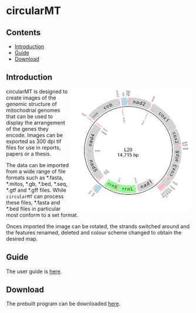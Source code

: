 # circularMT

## Contents

- [Introduction](#Introduction)
- [Guide](guide)
- [Download](program)

## Introduction

<img align="right" src="Guide/images/intro.jpg">

circularMT is designed to create images of the genomic structure of mitochodrial genomes that can be used to display the arrangement of the genes they encode. Images can be exported as 300 dpi tif files for use in reports, papers or a thesis.

The data can be imported from a wide range of file formats such as *.fasta, *.mitos, *.gb, *.bed, *.seq, *.gtf and *.gff files. While ```circularMT``` can process these files, *.fasta and *.bed files in particular most conform to a set format.

Onces imported the image can be rotated, the strands switched around and  the features renamed, deleted and colour scheme changed to obtain the desired map.

## Guide

The user guide is [here](Guide/README.md).

## Download

The prebuilt program can be downloaded [here](Program/README.md).

